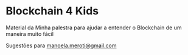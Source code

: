# Blockchain 4 Kids

Material da Minha palestra para ajudar a entender o Blockchain de um maneira muito fácil

Sugestões para manoela.meroti@gmail.com
